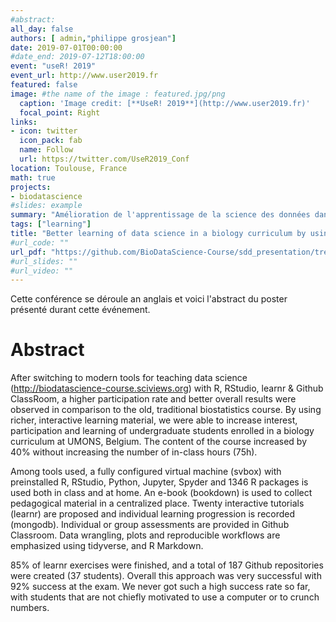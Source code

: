```yaml
---
#abstract: 
all_day: false
authors: [ admin,"philippe grosjean"]
date: 2019-07-01T00:00:00
#date_end: 2019-07-12T18:00:00
event: "useR! 2019"
event_url: http://www.user2019.fr
featured: false
image: #the name of the image : featured.jpg/png
  caption: 'Image credit: [**UseR! 2019**](http://www.user2019.fr)'
  focal_point: Right
links:
- icon: twitter
  icon_pack: fab
  name: Follow
  url: https://twitter.com/UseR2019_Conf
location: Toulouse, France
math: true
projects:
- biodatascience
#slides: example
summary: "Amélioration de l'apprentissage de la science des données dans un cursus en biologie."
tags: ["learning"]
title: "Better learning of data science in a biology curriculum by using R, RStudio, learnr & Github Classroom."
#url_code: ""
url_pdf: "https://github.com/BioDataScience-Course/sdd_presentation/tree/master/2019_user_toulouse/poster"
#url_slides: ""
#url_video: ""
---
```


Cette conférence se déroule an anglais et voici l'abstract du poster présenté durant cette événement.

# Abstract

After switching to modern tools for teaching data science (<http://biodatascience-course.sciviews.org>) with R, RStudio, learnr & Github ClassRoom, a higher participation rate and better overall results were observed in comparison to the old, traditional biostatistics course. By using richer, interactive learning material, we were able to increase interest, participation and learning of undergraduate students enrolled in a biology curriculum at UMONS, Belgium. The content of the course increased by 40% without increasing the number of in-class hours (75h).

Among tools used, a fully configured virtual machine (svbox) with preinstalled R, RStudio, Python, Jupyter, Spyder and 1346 R packages is used both in class and at home. An e-book (bookdown) is used to collect pedagogical material in a centralized place. Twenty interactive tutorials (learnr) are proposed and individual learning progression is recorded (mongodb). Individual or group assessments are provided in Github Classroom. Data wrangling, plots and reproducible workflows are emphasized using tidyverse, and R Markdown.

85% of learnr exercises were finished, and a total of 187 Github repositories were created (37 students). Overall this approach was very successful with 92% success at the exam. We never got such a high success rate so far, with students that are not chiefly motivated to use a computer or to crunch numbers.

